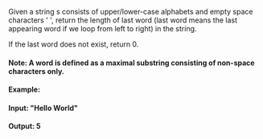 Given a string s consists of upper/lower-case alphabets and empty space characters ' ', return the length of last word (last word means the last appearing word if we loop from left to right) in the string.

If the last word does not exist, return 0.

#### Note: A word is defined as a maximal substring consisting of non-space characters only.

#### Example:

#### Input: "Hello World"
#### Output: 5
